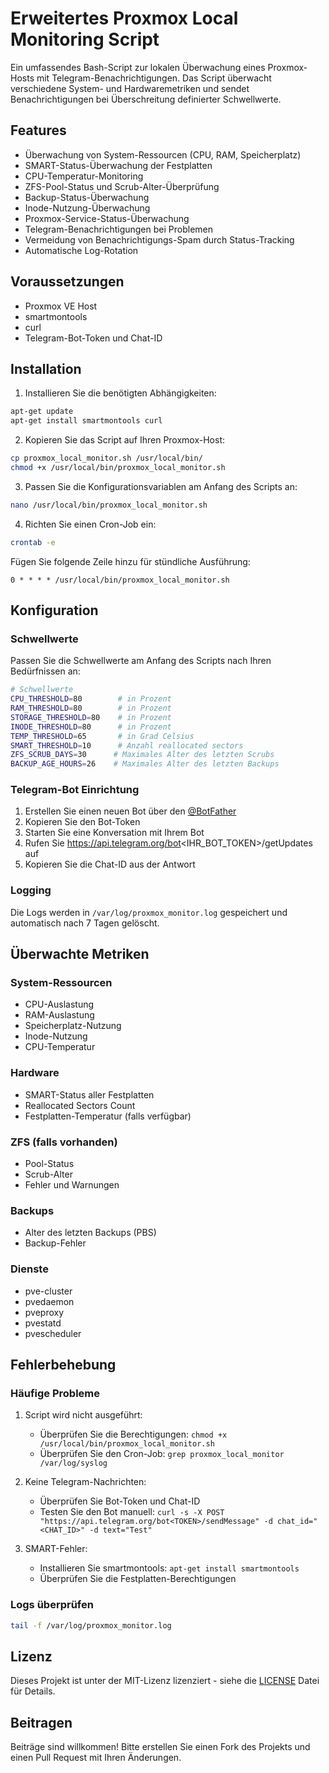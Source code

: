 # Erweitertes Proxmox Local Monitoring Script

Ein umfassendes Bash-Script zur lokalen Überwachung eines Proxmox-Hosts mit Telegram-Benachrichtigungen. Das Script überwacht verschiedene System- und Hardwaremetriken und sendet Benachrichtigungen bei Überschreitung definierter Schwellwerte.

## Features

- Überwachung von System-Ressourcen (CPU, RAM, Speicherplatz)
- SMART-Status-Überwachung der Festplatten
- CPU-Temperatur-Monitoring
- ZFS-Pool-Status und Scrub-Alter-Überprüfung
- Backup-Status-Überwachung
- Inode-Nutzung-Überwachung
- Proxmox-Service-Status-Überwachung
- Telegram-Benachrichtigungen bei Problemen
- Vermeidung von Benachrichtigungs-Spam durch Status-Tracking
- Automatische Log-Rotation

## Voraussetzungen

- Proxmox VE Host
- smartmontools
- curl
- Telegram-Bot-Token und Chat-ID

## Installation

1. Installieren Sie die benötigten Abhängigkeiten:
```bash
apt-get update
apt-get install smartmontools curl
```

2. Kopieren Sie das Script auf Ihren Proxmox-Host:
```bash
cp proxmox_local_monitor.sh /usr/local/bin/
chmod +x /usr/local/bin/proxmox_local_monitor.sh
```

3. Passen Sie die Konfigurationsvariablen am Anfang des Scripts an:
```bash
nano /usr/local/bin/proxmox_local_monitor.sh
```

4. Richten Sie einen Cron-Job ein:
```bash
crontab -e
```
Fügen Sie folgende Zeile hinzu für stündliche Ausführung:
```
0 * * * * /usr/local/bin/proxmox_local_monitor.sh
```

## Konfiguration

### Schwellwerte
Passen Sie die Schwellwerte am Anfang des Scripts nach Ihren Bedürfnissen an:
```bash
# Schwellwerte
CPU_THRESHOLD=80        # in Prozent
RAM_THRESHOLD=80        # in Prozent
STORAGE_THRESHOLD=80    # in Prozent
INODE_THRESHOLD=80      # in Prozent
TEMP_THRESHOLD=65       # in Grad Celsius
SMART_THRESHOLD=10      # Anzahl reallocated sectors
ZFS_SCRUB_DAYS=30      # Maximales Alter des letzten Scrubs
BACKUP_AGE_HOURS=26    # Maximales Alter des letzten Backups
```

### Telegram-Bot Einrichtung
1. Erstellen Sie einen neuen Bot über den [@BotFather](https://t.me/botfather)
2. Kopieren Sie den Bot-Token
3. Starten Sie eine Konversation mit Ihrem Bot
4. Rufen Sie https://api.telegram.org/bot<IHR_BOT_TOKEN>/getUpdates auf
5. Kopieren Sie die Chat-ID aus der Antwort

### Logging
Die Logs werden in `/var/log/proxmox_monitor.log` gespeichert und automatisch nach 7 Tagen gelöscht.

## Überwachte Metriken

### System-Ressourcen
- CPU-Auslastung
- RAM-Auslastung
- Speicherplatz-Nutzung
- Inode-Nutzung
- CPU-Temperatur

### Hardware
- SMART-Status aller Festplatten
- Reallocated Sectors Count
- Festplatten-Temperatur (falls verfügbar)

### ZFS (falls vorhanden)
- Pool-Status
- Scrub-Alter
- Fehler und Warnungen

### Backups
- Alter des letzten Backups (PBS)
- Backup-Fehler

### Dienste
- pve-cluster
- pvedaemon
- pveproxy
- pvestatd
- pvescheduler

## Fehlerbehebung

### Häufige Probleme

1. Script wird nicht ausgeführt:
   - Überprüfen Sie die Berechtigungen: `chmod +x /usr/local/bin/proxmox_local_monitor.sh`
   - Überprüfen Sie den Cron-Job: `grep proxmox_local_monitor /var/log/syslog`

2. Keine Telegram-Nachrichten:
   - Überprüfen Sie Bot-Token und Chat-ID
   - Testen Sie den Bot manuell: `curl -s -X POST "https://api.telegram.org/bot<TOKEN>/sendMessage" -d chat_id="<CHAT_ID>" -d text="Test"`

3. SMART-Fehler:
   - Installieren Sie smartmontools: `apt-get install smartmontools`
   - Überprüfen Sie die Festplatten-Berechtigungen

### Logs überprüfen
```bash
tail -f /var/log/proxmox_monitor.log
```

## Lizenz

Dieses Projekt ist unter der MIT-Lizenz lizenziert - siehe die [LICENSE](LICENSE) Datei für Details.

## Beitragen

Beiträge sind willkommen! Bitte erstellen Sie einen Fork des Projekts und einen Pull Request mit Ihren Änderungen.